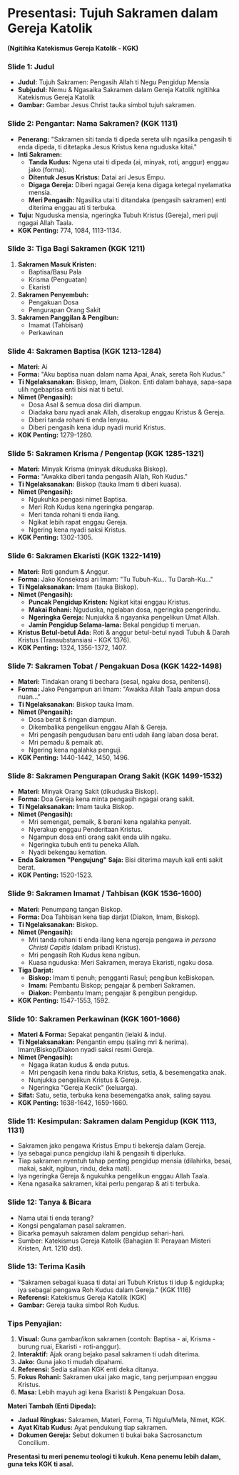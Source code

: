 # **Presentasi: Tujuh Sakramen dalam Gereja Katolik**  
**(Ngitihka Katekismus Gereja Katolik - KGK)** 

### **Slide 1: Judul**  
- **Judul:** Tujuh Sakramen: Pengasih Allah ti Negu Pengidup Mensia  
- **Subjudul:** Nemu & Ngasaika Sakramen dalam Gereja Katolik ngitihka Katekismus Gereja Katolik  
- **Gambar:** Gambar Jesus Christ tauka simbol tujuh sakramen.  

### **Slide 2: Pengantar: Nama Sakramen? (KGK 1131)**  
- **Penerang:** "Sakramen siti tanda ti dipeda sereta ulih ngasilka pengasih ti enda dipeda, ti ditetapka Jesus Kristus kena nguduska kitai."  
- **Inti Sakramen:**  
  - **Tanda Kudus:** Ngena utai ti dipeda (ai, minyak, roti, anggur) enggau jako (forma).  
  - **Ditentuk Jesus Kristus:** Datai ari Jesus Empu.  
  - **Digaga Gereja:** Diberi ngagai Gereja kena digaga ketegal nyelamatka mensia.  
  - **Meri Pengasih:** Ngasilka utai ti ditandaka (pengasih sakramen) enti diterima enggau ati ti terbuka.  
- **Tuju:** Nguduska mensia, ngeringka Tubuh Kristus (Gereja), meri puji ngagai Allah Taala.  
- **KGK Penting:** 774, 1084, 1113-1134.  

### **Slide 3: Tiga Bagi Sakramen (KGK 1211)**  
1. **Sakramen Masuk Kristen:**  
   - Baptisa/Basu Pala 
   - Krisma (Penguatan)  
   - Ekaristi  
2. **Sakramen Penyembuh:**  
   - Pengakuan Dosa  
   - Pengurapan Orang Sakit  
3. **Sakramen Panggilan & Pengibun:**  
   - Imamat (Tahbisan)  
   - Perkawinan  

### **Slide 4: Sakramen Baptisa (KGK 1213-1284)**  
- **Materi:** Ai  
- **Forma:** "Aku baptisa nuan dalam nama Apai, Anak, sereta Roh Kudus."  
- **Ti Ngelaksanakan:** Biskop, Imam, Diakon. Enti dalam bahaya, sapa-sapa ulih ngebaptisa enti bisi niat ti betul.  
- **Nimet (Pengasih):**  
  - Dosa Asal & semua dosa diri diampun.  
  - Diadaka baru nyadi anak Allah, diserakup enggau Kristus & Gereja.  
  - Diberi tanda rohani ti enda lenyau.  
  - Diberi pengasih kena idup nyadi murid Kristus.  
- **KGK Penting:** 1279-1280.  

### **Slide 5: Sakramen Krisma / Pengentap (KGK 1285-1321)**  
- **Materi:** Minyak Krisma (minyak dikuduska Biskop).  
- **Forma:** "Awakka diberi tanda pengasih Allah, Roh Kudus."  
- **Ti Ngelaksanakan:** Biskop (tauka Imam ti diberi kuasa).  
- **Nimet (Pengasih):**  
  - Ngukuhka pengasi nimet Baptisa.  
  - Meri Roh Kudus kena ngeringka pengarap.  
  - Meri tanda rohani ti enda ilang.  
  - Ngikat lebih rapat enggau Gereja.  
  - Ngering kena nyadi saksi Kristus.  
- **KGK Penting:** 1302-1305.  

### **Slide 6: Sakramen Ekaristi (KGK 1322-1419)**  
- **Materi:** Roti gandum & Anggur.  
- **Forma:** Jako Konsekrasi ari Imam: "Tu Tubuh-Ku... Tu Darah-Ku..."  
- **Ti Ngelaksanakan:** Imam (tauka Biskop).  
- **Nimet (Pengasih):**  
  - **Puncak Pengidup Kristen:** Ngikat kitai enggau Kristus.  
  - **Makai Rohani:** Nguduska, ngelaban dosa, ngeringka pengerindu.  
  - **Ngeringka Gereja:** Nunjukka & ngayanka pengelikun Umat Allah.  
  - **Jamin Pengidup Selama-lama:** Bekal pengidup ti meruan.  
- **Kristus Betul-betul Ada:** Roti & anggur betul-betul nyadi Tubuh & Darah Kristus (Transubstansiasi - KGK 1376).  
- **KGK Penting:** 1324, 1356-1372, 1407.  

### **Slide 7: Sakramen Tobat / Pengakuan Dosa (KGK 1422-1498)**  
- **Materi:** Tindakan orang ti bechara (sesal, ngaku dosa, penitensi).  
- **Forma:** Jako Pengampun ari Imam: "Awakka Allah Taala ampun dosa nuan..."  
- **Ti Ngelaksanakan:** Biskop tauka Imam.  
- **Nimet (Pengasih):**  
  - Dosa berat & ringan diampun.  
  - Dikembalika pengelikun enggau Allah & Gereja.  
  - Mri pengasih pengudusan baru enti udah ilang laban dosa berat.  
  - Mri pemadu & pemaik ati.  
  - Ngering kena ngalahka penguji.  
- **KGK Penting:** 1440-1442, 1450, 1496.  

### **Slide 8: Sakramen Pengurapan Orang Sakit (KGK 1499-1532)**  
- **Materi:** Minyak Orang Sakit (dikuduska Biskop).  
- **Forma:** Doa Gereja kena minta pengasih ngagai orang sakit.  
- **Ti Ngelaksanakan:** Imam tauka Biskop.  
- **Nimet (Pengasih):**  
  - Mri semengat, pemaik, & berani kena ngalahka penyait.  
  - Nyerakup enggau Penderitaan Kristus.  
  - Ngampun dosa enti orang sakit enda ulih ngaku.  
  - Ngeringka tubuh enti tu peneka Allah.  
  - Nyadi bekengau kematian.  
- **Enda Sakramen "Pengujung" Saja:** Bisi diterima mayuh kali enti sakit berat.  
- **KGK Penting:** 1520-1523.  

### **Slide 9: Sakramen Imamat / Tahbisan (KGK 1536-1600)**  
- **Materi:** Penumpang tangan Biskop.  
- **Forma:** Doa Tahbisan kena tiap darjat (Diakon, Imam, Biskop).  
- **Ti Ngelaksanakan:** Biskop.  
- **Nimet (Pengasih):**  
  - Mri tanda rohani ti enda ilang kena ngereja pengawa *in persona Christi Capitis* (dalam pribadi Kristus).  
  - Mri pengasih Roh Kudus kena ngibun.  
  - Kuasa nguduska: Meri Sakramen, meraya Ekaristi, ngaku dosa.  
- **Tiga Darjat:**  
  - **Biskop:** Imam ti penuh; pengganti Rasul; pengibun keBiskopan.  
  - **Imam:** Pembantu Biskop; pengajar & pemberi Sakramen.  
  - **Diakon:** Pembantu Imam; pengajar & pengibun pengidup.  
- **KGK Penting:** 1547-1553, 1592.  

### **Slide 10: Sakramen Perkawinan (KGK 1601-1666)**  
- **Materi & Forma:** Sepakat pengantin (lelaki & indu).  
- **Ti Ngelaksanakan:** Pengantin empu (saling mri & nerima). Imam/Biskop/Diakon nyadi saksi resmi Gereja.  
- **Nimet (Pengasih):**  
  - Ngaga ikatan kudus & enda putus.  
  - Mri pengasih kena rindu baka Kristus, setia, & besemengatka anak.  
  - Nunjukka pengelikun Kristus & Gereja.  
  - Ngeringka "Gereja Kecik" (keluarga).  
- **Sifat:** Satu, setia, terbuka kena besemengatka anak, saling sayau.  
- **KGK Penting:** 1638-1642, 1659-1660.  

### **Slide 11: Kesimpulan: Sakramen dalam Pengidup (KGK 1113, 1131)**  
- Sakramen jako pengawa Kristus Empu ti bekereja dalam Gereja.  
- Iya sebagai punca pengidup ilahi & pengasih ti diperluka.  
- Tiap sakramen nyentuh tahap penting pengidup mensia (dilahirka, besai, makai, sakit, ngibun, rindu, deka mati).  
- Iya ngeringka Gereja & ngukuhka pengelikun enggau Allah Taala.  
- Kena ngasaika sakramen, kitai perlu pengarap & ati ti terbuka.  

### **Slide 12: Tanya & Bicara**  
- Nama utai ti enda terang?  
- Kongsi pengalaman pasal sakramen.  
- Bicarka pemayuh sakramen dalam pengidup sehari-hari.  
- Sumber: Katekismus Gereja Katolik (Bahagian II: Perayaan Misteri Kristen, Art. 1210 dst).  

### **Slide 13: Terima Kasih**  
- "Sakramen sebagai kuasa ti datai ari Tubuh Kristus ti idup & ngidupka; iya sebagai pengawa Roh Kudus dalam Gereja." (KGK 1116)  
- **Referensi:** Katekismus Gereja Katolik (KGK)  
- **Gambar:** Gereja tauka simbol Roh Kudus.  

### **Tips Penyajian:**  
1. **Visual:** Guna gambar/ikon sakramen (contoh: Baptisa - ai, Krisma - burung ruai, Ekaristi - roti-anggur).  
2. **Interaktif:** Ajak orang bejako pasal sakramen ti udah diterima.  
3. **Jako:** Guna jako ti mudah dipahami.  
4. **Referensi:** Sedia salinan KGK enti deka ditanya.  
5. **Fokus Rohani:** Sakramen ukai jako magic, tang perjumpaan enggau Kristus.  
6. **Masa:** Lebih mayuh agi kena Ekaristi & Pengakuan Dosa.  

**Materi Tambah (Enti Dipeda):**  
- **Jadual Ringkas:** Sakramen, Materi, Forma, Ti Ngulu/Mela, Nimet, KGK.  
- **Ayat Kitab Kudus:** Ayat pendukung tiap sakramen.  
- **Dokumen Gereja:** Sebut dokumen ti bukai baka Sacrosanctum Concilium.  

**Presentasi tu meri penemu teologi ti kukuh. Kena penemu lebih dalam, guna teks KGK ti asal.**